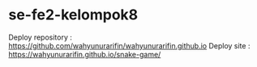 # se-fe2-kelompok8
Deploy repository : https://github.com/wahyunurarifin/wahyunurarifin.github.io
Deploy site : https://wahyunurarifin.github.io/snake-game/

